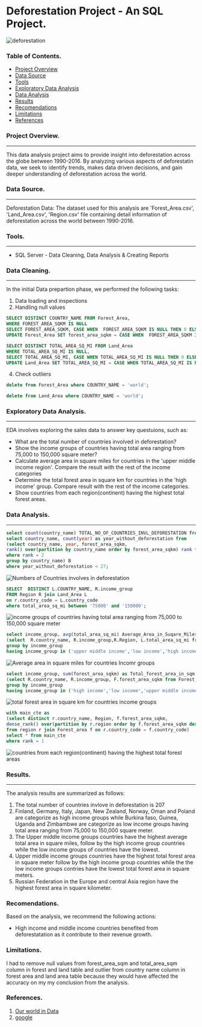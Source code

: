 # Deforestation Project - An SQL Project.
![deforestation](https://github.com/kdm1411/Project-Deforestation./assets/150349346/ae3aadd3-a903-42ef-9c2d-7a538b0589c0)


### Table of Contents.

- [Project Overview](#project-overview)
- [Data Source](#data-source)
- [Tools](#tools)
- [Exploratory Data Analysis](#exploratory-data-analysis)
- [Data Analysis](#data-analysis)
- [Results](#results)
- [Recomendations](#recomendations)
- [Limitations](#limitations)
- [References](#references)
  
### Project Overview.
---

This data analysis project aims to provide insight into deforestation across the globe between 1990-2016. By analyzing various aspects of deforestatin data, we seek to identify trends, makes data driven decisions, and gain deeper understanding of deforestation across the world.

### Data Source.
---

Deforestation Data: The dataset used for this analysis are 'Forest_Area.csv', 'Land_Area.csv', 'Region.csv' file containing detail information of deforestation across the world between 1990-2016.

### Tools.
---

- SQL Server - Data Cleaning, Data Analysis & Creating Reports

### Data Cleaning.
---

In the initial Data prepartion phase, we performed the following tasks:

1. Data loading and inspections
2. Handling null values
```sql
SELECT DISTINCT COUNTRY_NAME FROM Forest_Area,
WHERE FOREST_AREA_SQKM IS NULL
SELECT FOREST_AREA_SQKM, CASE WHEN  FOREST_AREA_SQKM IS NULL THEN 0 ELSE FOREST_AREA_SQKM END FROM Forest_Area,
UPDATE Forest_Area SET forest_area_sqkm = CASE WHEN  FOREST_AREA_SQKM IS NULL THEN 0 ELSE FOREST_AREA_SQKM END;
```
```sql
SELECT DISTINCT TOTAL_AREA_SQ_MI FROM Land_Area
WHERE TOTAL_AREA_SQ_MI IS NULL,
SELECT TOTAL_AREA_SQ_MI, CASE WHEN TOTAL_AREA_SQ_MI IS NULL THEN 0 ELSE TOTAL_AREA_SQ_MI END FROM Land_Area,
UPDATE Land_Area SET TOTAL_AREA_SQ_MI = CASE WHEN TOTAL_AREA_SQ_MI IS NULL THEN 0 ELSE TOTAL_AREA_SQ_MI END;
```
4. Check outliers
```sql
delete from Forest_Area where COUNTRY_NAME = 'world';
```
```sql
delete from Land_Area where COUNTRY_NAME = 'world';
```

### Exploratory Data Analysis.
---

EDA involves exploring the sales data to answer key questuions, such as:

- What are the total number of countries involved in deforestation?
- Show the income groups of countries having total area ranging from 75,000 to 150,000 square meter?
- Calculate average area in square miles for countries in the 'upper middle income region'. Compare the result with the rest of the income categories
- Determine the total forest area in square km for countries in the 'high income' group. Compare result with the rest of the income categories.
- Show countries from each region(continent) having the highest total forest areas.

### Data Analysis.
---

```sql
select count(country_name) TOTAL_NO_OF_COUNTRIES_INVL_DEFORESTATION from (
select country_name, count(year) as year_without_deforestation from
(select country_name, year, forest_area_sqkm,
rank() over(partition by country_name order by forest_area_sqkm) rank from forest_area) u
where rank = 2
group by country_name) B
where year_without_deforestation < 27;
```
![Numbers of Countries involves in deforestation](https://github.com/kdm1411/Project-Deforestation./assets/150349346/ebd4db99-efe0-4818-8b8b-041defd05664)


```sql
SELECT  DISTINCT L.COUNTRY_NAME, R.income_group
FROM Region R join Land_Area L
on r.country_code = L.country_code
where total_area_sq_mi between '75000' and '150000';
```
![income groups of countries having total area ranging from 75,000 to 150,000 square meter](https://github.com/kdm1411/Project-Deforestation./assets/150349346/ae1ed0f8-1ed6-47fb-bf3c-bd2b8f9b6589)

```sql
select income_group, avg(total_area_sq_mi) Average_Area_in_Suqare_Miles from
(select  R.country_name, R.income_group,R.Region, L.total_area_sq_mi from Region R join Land_Area L on R.country_code = L.country_code) as T
group by income_group 
having income_group in ('upper middle income','low income','high income','lower middle income');
```
![Average area in square miles for countries Incomr groups](https://github.com/kdm1411/Project-Deforestation./assets/150349346/2038c009-21e2-4e5b-b402-ec7f62dd2fb1)

```sql
select income_group, sum(forest_area_sqkm) as Total_forest_area_in_sqm from
(select R.country_name, R.income_group, F.forest_area_sqkm from Forest_Area F join Region R on F.country_code = R.country_code) as T
group by income_group
having income_group in ('high income','low income','upper middle income','lower middle income');
```
![total forest area in square km for countries income groups](https://github.com/kdm1411/Project-Deforestation./assets/150349346/df19e618-2c18-4631-959a-2b36de51802d)

```sql
with main_cte as
(select distinct r.country_name, Region, f.forest_area_sqkm,
dense_rank() over(partition by r.region order by f.forest_area_sqkm desc) as rank
from region r join Forest_area f on r.country_code = f.country_code)
select * from main_cte
where rank = 1
```
![countries from each region(continent) having the highest total forest areas](https://github.com/kdm1411/Project-Deforestation./assets/150349346/8f11c697-4518-454d-899a-862ae408e7e9)

### Results.
---

 The analysis results are summarized as follows:
 
 1. The total number of countries invlove in deforestation is 207
 2. Finland, Germany, Italy, Japan, New Zealand, Norway, Oman and Poland are categorize as high income groups while Burkina faso, Guinea, Uganda and Zimbambwe are categorize as low income groups having total area ranging from 75,000 to 150,000 square meter.
 3. The Upper middle income groups countries have the highest average total area in square miles, follow by the high income group countries while the low income groups of countries have the lowest.
 4. Upper middle income groups countries have the highest total forest area in square meter follow by the high income group countries while the the low income groups contries have the lowest total forest area in square meters.
 5. Russian Federation in the Europe and central Asia region have the highest forest area in square kilometer.

### Recomendations.

Based on the analysis, we recommend the following actions:

- High income and middle income countries benefited from deforestatation as it contribute to their revenue growth.

### Limitations.

I had to remove null values from forest_area_sqm and total_area_sqm column in forest and land table and outlier from country name column in forest area and land area table because they would have affected the accuracy on my my conclusion from the analysis.

### References.

1. [Our world in Data](https://ourworldindata.org/deforestation)
2. [google](https://www.google.com/)





